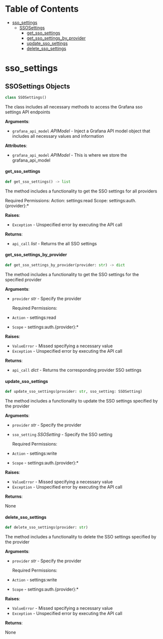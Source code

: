 # Table of Contents

* [sso\_settings](#sso_settings)
  * [SSOSettings](#sso_settings.SSOSettings)
    * [get\_sso\_settings](#sso_settings.SSOSettings.get_sso_settings)
    * [get\_sso\_settings\_by\_provider](#sso_settings.SSOSettings.get_sso_settings_by_provider)
    * [update\_sso\_settings](#sso_settings.SSOSettings.update_sso_settings)
    * [delete\_sso\_settings](#sso_settings.SSOSettings.delete_sso_settings)

<a id="sso_settings"></a>

# sso\_settings

<a id="sso_settings.SSOSettings"></a>

## SSOSettings Objects

```python
class SSOSettings()
```

The class includes all necessary methods to access the Grafana sso settings API endpoints

**Arguments**:

- `grafana_api_model` _APIModel_ - Inject a Grafana API model object that includes all necessary values and information
  

**Attributes**:

- `grafana_api_model` _APIModel_ - This is where we store the grafana_api_model

<a id="sso_settings.SSOSettings.get_sso_settings"></a>

#### get\_sso\_settings

```python
def get_sso_settings() -> list
```

The method includes a functionality to get the SSO settings for all providers

Required Permissions:
Action: settings:read
Scope: settings:auth.{provider}:*

**Raises**:

- `Exception` - Unspecified error by executing the API call
  

**Returns**:

- `api_call` _list_ - Returns the all SSO settings

<a id="sso_settings.SSOSettings.get_sso_settings_by_provider"></a>

#### get\_sso\_settings\_by\_provider

```python
def get_sso_settings_by_provider(provider: str) -> dict
```

The method includes a functionality to get the SSO settings for the specified provider

**Arguments**:

- `provider` _str_ - Specify the provider
  
  Required Permissions:
- `Action` - settings:read
- `Scope` - settings:auth.{provider}:*
  

**Raises**:

- `ValueError` - Missed specifying a necessary value
- `Exception` - Unspecified error by executing the API call
  

**Returns**:

- `api_call` _dict_ - Returns the corresponding provider SSO settings

<a id="sso_settings.SSOSettings.update_sso_settings"></a>

#### update\_sso\_settings

```python
def update_sso_settings(provider: str, sso_setting: SSOSetting)
```

The method includes a functionality to update the SSO settings specified by the provider

**Arguments**:

- `provider` _str_ - Specify the provider
- `sso_setting` _SSOSetting_ - Specify the SSO setting
  
  Required Permissions:
- `Action` - settings:write
- `Scope` - settings:auth.{provider}:*
  

**Raises**:

- `ValueError` - Missed specifying a necessary value
- `Exception` - Unspecified error by executing the API call
  

**Returns**:

  None

<a id="sso_settings.SSOSettings.delete_sso_settings"></a>

#### delete\_sso\_settings

```python
def delete_sso_settings(provider: str)
```

The method includes a functionality to delete the SSO settings specified by the provider

**Arguments**:

- `provider` _str_ - Specify the provider
  
  Required Permissions:
- `Action` - settings:write
- `Scope` - settings:auth.{provider}:*
  

**Raises**:

- `ValueError` - Missed specifying a necessary value
- `Exception` - Unspecified error by executing the API call
  

**Returns**:

  None

